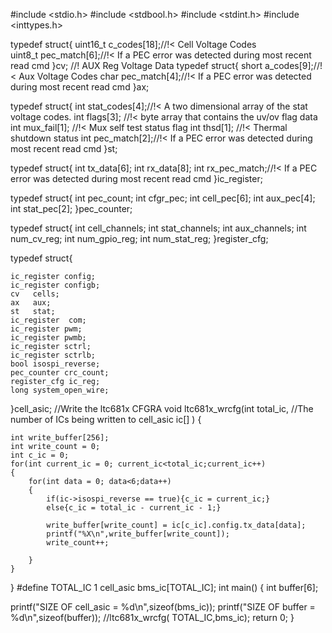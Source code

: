 #include <stdio.h>
#include <stdbool.h>
#include <stdint.h>
#include <inttypes.h>

typedef struct{
    uint16_t c_codes[18];//!< Cell Voltage Codes    
    uint8_t pec_match[6];//!< If a PEC error was detected during most recent read cmd
}cv;
//! AUX Reg Voltage Data
typedef struct{ 
    short a_codes[9];//!< Aux Voltage Codes
    char pec_match[4];//!< If a PEC error was detected during most recent read cmd
}ax;

typedef struct{
     int stat_codes[4];//!< A two dimensional array of the stat voltage codes.
     int flags[3]; //!< byte array that contains the uv/ov flag data
     int mux_fail[1]; //!< Mux self test status flag
     int thsd[1]; //!< Thermal shutdown status
     int pec_match[2];//!< If a PEC error was detected during most recent read cmd
}st;

typedef struct{
int tx_data[6];
int rx_data[8];
int rx_pec_match;//!< If a PEC error was detected during most recent read cmd
}ic_register;

typedef struct{
    int pec_count;
    int cfgr_pec;
    int cell_pec[6];
    int aux_pec[4];
    int stat_pec[2];
}pec_counter;

typedef struct{
    int cell_channels; 
    int stat_channels;
    int aux_channels;
    int num_cv_reg; 
    int num_gpio_reg;
    int num_stat_reg;
}register_cfg;

typedef struct{
    
    ic_register config;
    ic_register configb;
    cv   cells;
    ax   aux;
    st   stat;
    ic_register  com;
    ic_register pwm;
    ic_register pwmb;
    ic_register sctrl;
    ic_register sctrlb;
    bool isospi_reverse;
    pec_counter crc_count;
    register_cfg ic_reg;
    long system_open_wire;
}cell_asic;
//Write the ltc681x CFGRA 
void ltc681x_wrcfg(int total_ic, //The number of ICs being written to
                     cell_asic ic[] 
                    )
{
    
    int write_buffer[256];
    int write_count = 0;
    int c_ic = 0;
    for(int current_ic = 0; current_ic<total_ic;current_ic++)
    {
        for(int data = 0; data<6;data++)
        {
            if(ic->isospi_reverse == true){c_ic = current_ic;}
            else{c_ic = total_ic - current_ic - 1;}
            
            write_buffer[write_count] = ic[c_ic].config.tx_data[data];
            printf("%X\n",write_buffer[write_count]);
            write_count++;
            
        }
    }
    
}
#define TOTAL_IC  1
cell_asic bms_ic[TOTAL_IC];
int main()
{
    int buffer[6];
 
printf("SIZE OF cell_asic = %d\n",sizeof(bms_ic)); 
printf("SIZE OF buffer  = %d\n",sizeof(buffer));
//ltc681x_wrcfg( TOTAL_IC,bms_ic);
return 0;
}
